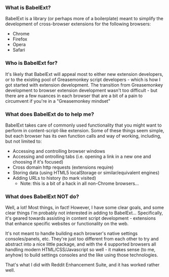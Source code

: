 ### What is BabelExt? ###

BabelExt is a library (or perhaps more of a boilerplate) meant to simplify the
development of cross-browser extensions for the following browsers:

- Chrome
- Firefox
- Opera
- Safari

### Who is BabelExt for? ###

It's likely that BabelExt will appeal most to either new extension developers, or
to the existing pool of Greasemonkey script developers - which is how I got started
with extension development.  The transition from Greasemonkey development to browser
extension development wasn't too difficult - but there are a few nuances in each
browser that are a bit of a pain to circumvent if you're in a "Greasemonkey mindset"

### What does BabelExt do to help me? ###

BabelExt takes care of commonly used functionality that you might want to perform
in content-script-like extension.  Some of these things seem simple, but each browser
has its own function calls and way of working, including, but not limited to:

- Accessing and controlling browser windows
- Accessing and ontrolling tabs (i.e. opening a link in a new one and choosing if it's focused)
- Cross domain http requests (extensions require)
- Storing data (using HTML5 localStorage or similar/equivalent engines)
- Adding URLs to history (to mark visited)
	- Note: this is a bit of a hack in all non-Chrome browsers...

### What does BabelExt NOT do? ###

Well, a lot! Most things, in fact! However, I have some clear goals, and some clear
things I'm probably not interested in adding to BabelExt... Specifically, it's geared
towards assisting in content script development - extensions that enhance specific
websites or functionality on the web.

It's not meant to handle building each browser's native settings consoles/panels, etc.
They're just too different from each other to try and abstract into a nice little package,
and with the 4 supported browsers all handling modern HTML/CSS/Javascript so well - it makes
sense (to me, anyhow) to build settings consoles and the like using those technologies.

That's what I did with Reddit Enhancement Suite, and it has worked rather well.